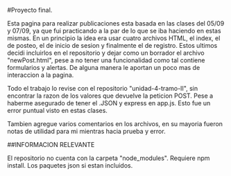 #Proyecto final.

Esta pagina para realizar publicaciones esta basada en las clases del 05/09 y 07/09, ya que fui practicando a la par de lo que se iba haciendo en estas mismas. En un principio la idea era usar cuatro archivos HTML, el index, el de posteo, el de inicio de sesion y finalmente el de registro. Estos ultimos decidi incluirlos en el repositorio y dejar como un borrador el archivo "newPost.html", pese a no tener una funcionalidad como tal contiene formularios y alertas. De alguna manera le aportan un poco mas de interaccion a la pagina.

Todo el trabajo lo revise con el repositorio "unidad-4-tramo-II", sin encontrar la razon de los valores que devuelve la peticion POST. Pese a haberme asegurado de tener el .JSON y express en app.js. Esto fue un error puntual visto en estas clases.

Tambien agregue varios comentarios en los archivos, en su mayoria fueron notas de utilidad para mi mientras hacia prueba y error.

##INFORMACION RELEVANTE

El repositorio no cuenta con la carpeta "node_modules". Requiere npm install. Los paquetes json si estan incluidos.
